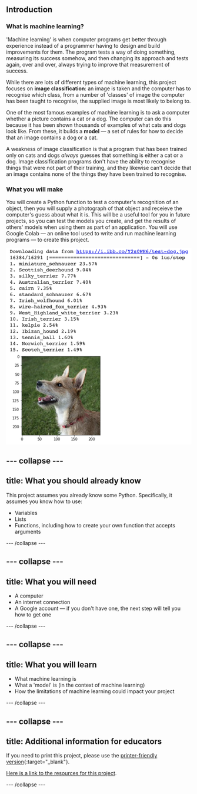 ## Introduction

### What is machine learning?

'Machine learning' is when computer programs get better through experience instead of a programmer having to design and build improvements for them. The program tests a way of doing something, measuring its success somehow, and then changing its approach and tests again, over and over, always trying to improve that measurement of success.

While there are lots of different types of machine learning, this project focuses on **image classification**: an image is taken and the computer has to recognise which class, from a number of 'classes' of image the computer has been taught to recognise, the supplied image is most likely to belong to. 

One of the most famous examples of machine learning is to ask a computer whether a picture contains a cat or a dog. The computer can do this because it has been shown thousands of examples of what cats and dogs look like. From these, it builds a **model** — a set of rules for how to decide that an image contains a dog or a cat. 

A weakness of image classification is that a program that has been trained only on cats and dogs *always* guesses that something is either a cat or a dog. Image classification programs don't have the ability to recognise things that were not part of their training, and they likewise can't decide that an image contains none of the things they have been trained to recognise.

### What you will make
You will create a Python function to test a computer's recognition of an object, then you will supply a photograph of that object and receieve the computer's guess about what it is. This will be a useful tool for you in future projects, so you can test the models you create, and get the results of others' models when using them as part of an application. You will use Google Colab — an online tool used to write and run machine learning programs — to create this project.

![The complete projec: A numbered list of fifteen items, mostly dog breeds, each followed by a percentage. Number thirteen is different — 'tennis_ball 1.60%'. A picture of a small dog appears below the list.](images/finished_project.png)

--- collapse ---
---
title: What you should already know
---
This project assumes you already know some Python. Specifically, it assumes you know how to use:

+ Variables
+ Lists
+ Functions, including how to create your own function that accepts arguments

--- /collapse ---

--- collapse ---
---
title: What you will need
---

+ A computer
+ An internet connection
+ A Google account — if you don't have one, the next step will tell you how to get one

--- /collapse ---

--- collapse ---
---
title: What you will learn
---

+ What machine learning is
+ What a 'model' is (in the context of machine learning)
+ How the limitations of machine learning could impact your project

--- /collapse ---

--- collapse ---
---
title: Additional information for educators
---

If you need to print this project, please use the [printer-friendly version](https://projects.raspberrypi.org/en/projects/testing-vision/print){:target="_blank"}.

[Here is a link to the resources for this project](http://rpf.io/testing-vision-go).

--- /collapse ---
